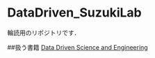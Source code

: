 # DataDriven_SuzukiLab
輪読用のリポジトリです．

##扱う書籍
[Data Driven Science and Engineering](https://www.amazon.co.jp/Data-Driven-Science-Engineering-Learning-Dynamical/dp/1108422098)



